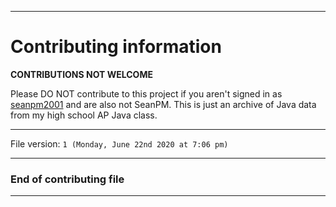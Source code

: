 
***

# Contributing information

**CONTRIBUTIONS NOT WELCOME**

Please DO NOT contribute to this project if you aren't signed in as [seanpm2001](https://github.com/seanpm2001/) and are also not SeanPM. This is just an archive of Java data from my high school AP Java class.

***

File version: `1 (Monday, June 22nd 2020 at 7:06 pm)`

***

### End of contributing file

***
